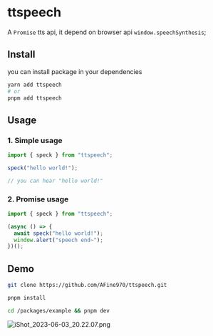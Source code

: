 # ttspeech

A `Promise` tts api, it depend on browser api `window.speechSynthesis`;

## Install

you can install package in your dependencies

```bash
yarn add ttspeech
# or
pnpm add ttspeech
```

## Usage

### 1. Simple usage

```ts
import { speck } from "ttspeech";

speck("hello world!");

// you can hear "hello world!"
```

### 2. Promise usage

```ts
import { speck } from "ttspeech";

(async () => {
  await speck("hello world!");
  window.alert("speech end~");
})();
```

## Demo

```bash
git clone https://github.com/AFine970/ttspeech.git

pnpm install

cd /packages/example && pnpm dev
```

![iShot_2023-06-03_20.22.07.png](https://p6-juejin.byteimg.com/tos-cn-i-k3u1fbpfcp/ebc5198af69c4e129bb4fc6e0a02021f~tplv-k3u1fbpfcp-watermark.image?)
